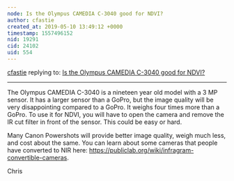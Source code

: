 ```yaml
---
node: Is the Olympus CAMEDIA C-3040 good for NDVI?
author: cfastie
created_at: 2019-05-10 13:49:12 +0000
timestamp: 1557496152
nid: 19291
cid: 24102
uid: 554
---
```




[cfastie](../profile/cfastie) replying to: [Is the Olympus CAMEDIA C-3040 good for NDVI?](../notes/texacoon/05-10-2019/is-the-olympus-camedia-c-3040-good-for-ndvi)

----
The Olympus CAMEDIA C-3040 is a nineteen year old model with a 3 MP sensor. It has a larger sensor than a GoPro, but the image quality will be very disappointing compared to a GoPro. It weighs four times more than a GoPro. To use it for NDVI, you will have to open the camera and remove the IR cut filter in front of the sensor. This could be easy or hard.

Many Canon Powershots will provide better image quality, weigh much less, and cost about the same. You can learn about some cameras that people have converted to NIR here: https://publiclab.org/wiki/infragram-convertible-cameras. 

Chris
